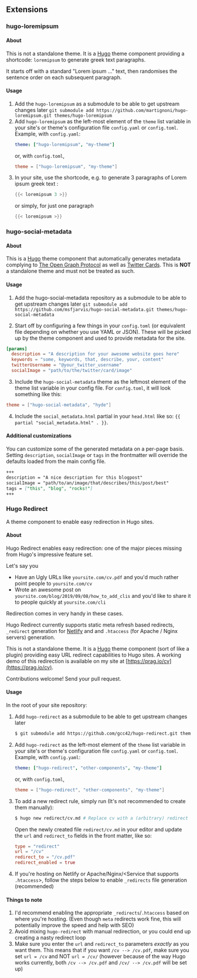 ## Extensions

### hugo-loremipsum

<!-- [![Awesome](https://awesome.re/badge.svg)](https://github.com/budparr/awesome-hugo) -->

#### About

This is not a standalone theme. It is a [Hugo](https://gohugo.io) theme component providing a shortcode: `loremipsum` to generate greek text paragraphs.

It starts off with a standard "Lorem ipsum …" text, then randomises the sentence order on each subsequent paragraph.

#### Usage

1. Add the `hugo-loremipsum` as a submodule to be able to get upstream changes later `git submodule add https://github.com/martignoni/hugo-loremipsum.git themes/hugo-loremipsum`
2. Add `hugo-loremipsum` as the left-most element of the `theme` list variable in your site's or theme's configuration file `config.yaml` or `config.toml`. Example, with `config.yaml`:
    ```yaml
    theme: ["hugo-loremipsum", "my-theme"]
    ```
    or, with `config.toml`,
    ```toml
    theme = ["hugo-loremipsum", "my-theme"]
    ```
3. In your site, use the shortcode, e.g. to generate 3 paragraphs of Lorem ipsum greek text :
    ```go
    {{< loremipsum 3 >}}
    ```
    or simply, for just one paragraph
    ```go
    {{< loremipsum >}}
    ```

### hugo-social-metadata

#### About

This is a [Hugo](https://gohugo.io) theme component that automatically generates metadata complying to [The Open Graph Protocol](https://ogp.me/) as well as [Twitter Cards](https://developer.twitter.com/en/docs/tweets/optimize-with-cards/guides/getting-started). This is **NOT** a standalone theme and must not be treated as such.

#### Usage

1. Add the hugo-social-metadata repository as a submodule to be able to get upstream changes later `git submodule add https://github.com/msfjarvis/hugo-social-metadata.git themes/hugo-social-metadata`

2. Start off by configuring a few things in your `config.toml` (or equivalent file depending on whether you use YAML or JSON). These will be picked up by the theme component and used to provide metadata for the site.

```toml
[params]
  description = "A description for your awesome website goes here"
  keywords = "some, keywords, that, describe, your, content"
  twitterUsername = "@your_twitter_username"
  socialImage = "path/to/the/twitter/card/image"
```

3. Include the `hugo-social-metadata` theme as the leftmost element of the theme list variable in your config file. For `config.toml`, it will look something like this:

```toml
theme = ["hugo-social-metadata", "hyde"]
```

4. Include the `social_metadata.html` partial in your `head.html` like so: `{{ partial "social_metadata.html" . }}`.

#### Additional customizations

You can customize some of the generated metadata on a per-page basis. Setting `description`, `socialImage` or `tags` in the frontmatter will override the defaults loaded from the main config file.

```markdown
+++
description = "A nice description for this blogpost"
socialImage = "path/to/an/image/that/describes/this/post/best"
tags = ["this", "blog", "rocks!"]
+++
```

### Hugo Redirect
A theme component to enable easy redirection in Hugo sites.

#### About

Hugo Redirect enables easy redirection: one of the major pieces missing from Hugo's impressive feature set.

Let's say you
* Have an Ugly URLs like `yoursite.com/cv.pdf` and you'd much rather point people to `yoursite.com/cv`
* Wrote an awesome post on `yoursite.com/blog/2019/09/08/how_to_add_clis` and you'd like to share it to people quickly at `yoursite.com/cli`

Redirection comes in very handy in these cases.

Hugo Redirect currently supports static meta refresh based redirects, `_redirect` generation for [Netlify](https://netlify.com) and and `.htaccess` (for Apache / Nginx servers) generation.

This is not a standalone theme. It is a [Hugo](https://gohugo.io) theme component (sort of like a plugin) providing easy URL redirect capabilities to Hugo sites. A working demo of this redirection is available on my site at [https://prag.io/cv](https://prag.io/cv).

Contributions welcome! Send your pull request.

#### Usage
In the root of your site repository:

1. Add `hugo-redirect` as a submodule to be able to get upstream changes later
	```sh
    $ git submodule add https://github.com/gcc42/hugo-redirect.git themes/hugo-redirect
    ```
2. Add `hugo-redirect` as the left-most element of the `theme` list variable in your site's or theme's configuration file `config.yaml` or `config.toml`. Example, with `config.yaml`:
    ```yaml
    theme: ["hugo-redirect", "other-components", "my-theme"]
    ```
    or, with `config.toml`,
    ```toml
    theme = ["hugo-redirect", "other-components", "my-theme"]
    ```
3. To add a new redirect rule, simply run (It's not recommended to create
   them manually): 
    ```sh
    $ hugo new redirect/cv.md # Replace cv with a (arbitrary) redirect name
    ```
   Open the newly created file `redirect/cv.md` in your editor and update the
   `url` and `redirect_to` fields in the front matter, like so:
   ```toml
   type = "redirect"
   url = "/cv"
   redirect_to = "/cv.pdf"
   redirect_enabled = true
   ``` 
4. If you're hosting on Netlify or Apache/Nginx/<Service that supports `.htaccess`>, follow the steps below to enable `_redirects` file generation (recommended)

#### Things to note
1. I'd recommend enabling the appropriate `_redirects`/`.htaccess` based on where you're hosting. (Even though `meta` redirects work fine, this will potentially improve the speed and help with SEO)
2. Avoid mixing `hugo-redirect` with manual redirection, or you could end up creating a nasty redirect loop
3. Make sure you enter the `url` and `redirect_to` parameters *exactly* as you want them. This means that if you want `/cv --> /cv.pdf`, make sure you set `url = /cv` and NOT `url = /cv/` (however because of the way Hugo works currently, both `/cv --> /cv.pdf` and `/cv/ --> /cv.pdf` will be set up)
